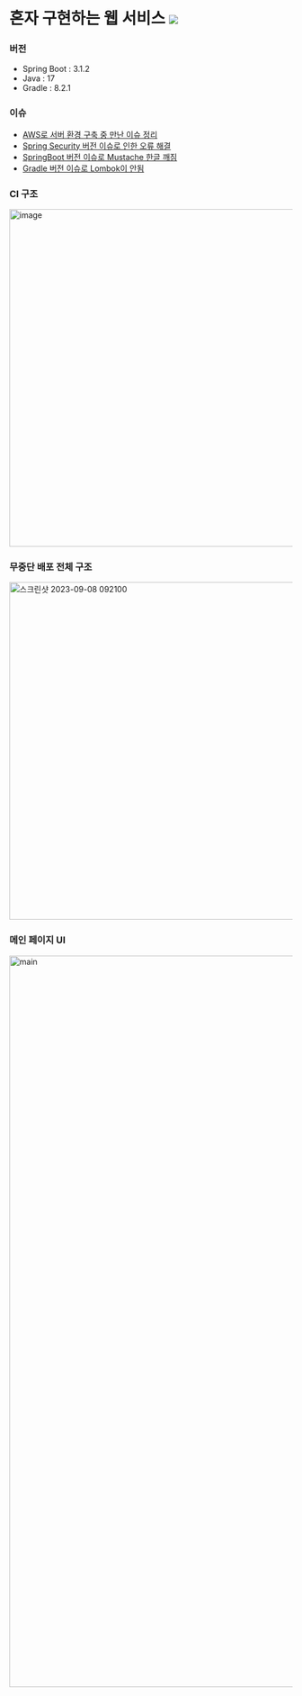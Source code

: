 # 혼자 구현하는 웹 서비스 ![](https://img.shields.io/badge/build-passing-green)

### 버전
- Spring Boot : 3.1.2
- Java : 17
- Gradle : 8.2.1

### 이슈
- [AWS로 서버 환경 구축 중 만난 이슈 정리](https://mingeonho1.tistory.com/entry/%EC%84%9C%EB%B2%84-%ED%99%98%EA%B2%BD-%EA%B5%AC%EC%B6%95-%EC%A4%91-%EB%A7%8C%EB%82%9C-%EC%9D%B4%EC%8A%88-%EC%A0%95%EB%A6%AC)
- [Spring Security 버전 이슈로 인한 오류 해결](https://mingeonho1.tistory.com/entry/Spring-Security-%EB%B2%84%EC%A0%84-%EC%9D%B4%EC%8A%88%EB%A1%9C-%EC%9D%B8%ED%95%9C-%EC%98%A4%EB%A5%98-%ED%95%B4%EA%B2%B0)
- [SpringBoot 버전 이슈로 Mustache 한글 깨짐](https://mingeonho1.tistory.com/entry/SpringBoot-%EB%B2%84%EC%A0%84-%EC%9D%B4%EC%8A%88%EB%A1%9C-Mustache-%ED%95%9C%EA%B8%80-%EA%B9%A8%EC%A7%90)
- [Gradle 버전 이슈로 Lombok이 안됨](https://mingeonho1.tistory.com/entry/Spring-Java-gradle-%EB%B2%84%EC%A0%84-%EC%9D%B4%EC%8A%88%EB%A1%9C-Lombok%EC%9D%B4-%EC%95%88-%EB%90%A8)

### CI 구조
<img width="600" alt="image" src="https://github.com/mingeonho1/springboot-webservice/assets/102270909/c1039090-ae28-4e3f-8b85-b2ff6b5a450c">

### 무중단 배포 전체 구조
<img width="600" alt="스크린샷 2023-09-08 092100" src="https://github.com/mingeonho1/springboot-webservice/assets/102270909/938edc64-c28d-4ad4-9d36-756edd62bb9a">

### 메인 페이지 UI
<img width="1300" alt="main" src="https://github.com/mingeonho1/springboot-webservice/assets/102270909/f967719c-b288-4d23-944b-d7dab10ae442">
